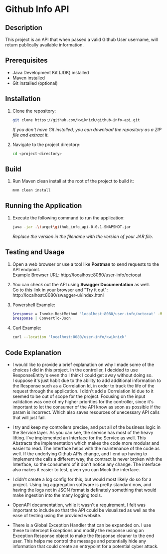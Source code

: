 # Github Info API

## Description
This project is an API that when passed a valid Github User username, will return publically available information.

## Prerequisites
- Java Development Kit (JDK) installed
- Maven installed
- Git installed (optional)

## Installation
1. Clone the repository:
   ```bash
   git clone https://github.com/kwiknick/github-info-api.git
   ```
   *If you don't have Git installed, you can download the repository as a ZIP file and extract it.*


2. Navigate to the project directory:
   ```bash
   cd <project-directory>
   ```

## Build
1. Run Maven clean install at the root of the project to build it:
   ```bash
   mvn clean install
   ```

## Running the Application
1. Execute the following command to run the application:
   ```bash
   java -jar .\target\github_info_api-0.0.1-SNAPSHOT.jar
   ```
   *Replace the version in the filename with the version of your JAR file.*

## Testing and Usage
1. Open a web browser or use a tool like **Postman** to send requests to the API endpoint. <br/>Example Browser URL: http://localhost:8080/user-info/octocat
2. You can check out the API using **Swagger Documentation** as well. <br>Go to this link in your browser and "Try it out": http://localhost:8080/swagger-ui/index.html 
   
3. Powershell Example:
   ```bash
   $response = Invoke-RestMethod 'localhost:8080/user-info/octocat' -Method 'GET' -Headers $headers
   $response | ConvertTo-Json
   ```
4. Curl Example:
   ```bash
   curl --location 'localhost:8080/user-info/kwiknick'
   ```

## Code Explanation
- I would like to provide a brief explanation on why I made some of the choices I did in this project.
In the controller, I decided to use ResponseEntity's even tho I think I could get away without doing so.  
I suppose it's just habit due to the ability to add additional information to the Response such as a Correlation Id, in order to track the life of the request through the application.
I didn't add a Correlation Id due to it seemed to be out of scope for the project.
Focusing on the input validation was one of my higher priorities for the controller, since it's important to let the
consumer of the API know as soon as possible if the param is incorrect.  Which also saves resources of unecessary API calls that will just fail.

- I try and keep my controllers precise, and put all of the business logic in the Service layer.  As you can see, the service has most of the heavy lifting.
I've implemented an Interface for the Service as well.  This Abstracts the implementation which makes the code more modular and easier to read.
The Interface helps with the maintenance of the code as well.  If the underlying Github APIs change, and I end up having to implement the calls a different way,
the contract is never broken with the Interface, so the consumers of it don't notice any change. The interface also makes it easier to test, given you can Mock the interface.

- I didn't create a log config for this, but would most likely do so for a project. Using log aggregation software is pretty standard now, and having the logs not in JSON format is definately something
that would make ingestion into the many logging tools.

- OpenAPI documentation, while it wasn't a requirement, I felt was important to include so that the API could be visualized as well as the ease of testing using the provided website.

- There is a Global Exception Handler that can be expanded on.  I use these to intercept Exceptions and modify the response using an Exception Response object to make the Response cleaner to the end user.
This helps me control the message and potentially hide any information that could create an entrypoint for a potential cyber attack.